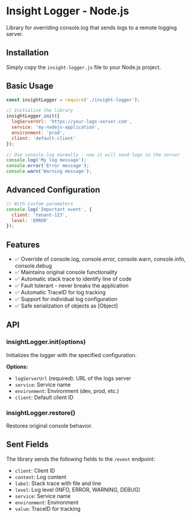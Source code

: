 # Insight Logger - Node.js

Library for overriding console.log that sends logs to a remote logging server.

## Installation

Simply copy the `insight-logger.js` file to your Node.js project.

## Basic Usage

```javascript
const insightLogger = require('./insight-logger');

// Initialize the library
insightLogger.init({
  logServerUrl: 'https://your-logs-server.com',
  service: 'my-nodejs-application',
  environment: 'prod',
  client: 'default-client'
});

// Use console.log normally - now it will send logs to the server
console.log('My log message');
console.error('Error message');
console.warn('Warning message');
```

## Advanced Configuration

```javascript
// With custom parameters
console.log('Important event', { 
  client: 'tenant-123', 
  level: 'ERROR' 
});
```

## Features

- ✅ Override of console.log, console.error, console.warn, console.info, console.debug
- ✅ Maintains original console functionality
- ✅ Automatic stack trace to identify line of code
- ✅ Fault tolerant - never breaks the application
- ✅ Automatic TraceID for log tracking
- ✅ Support for individual log configuration
- ✅ Safe serialization of objects as [Object]

## API

### insightLogger.init(options)

Initializes the logger with the specified configuration.

**Options:**
- `logServerUrl` (required): URL of the logs server
- `service`: Service name
- `environment`: Environment (dev, prod, etc.)
- `client`: Default client ID

### insightLogger.restore()

Restores original console behavior.

## Sent Fields

The library sends the following fields to the `/event` endpoint:

- `client`: Client ID
- `content`: Log content
- `label`: Stack trace with file and line
- `level`: Log level (INFO, ERROR, WARNING, DEBUG)
- `service`: Service name
- `environment`: Environment
- `value`: TraceID for tracking

